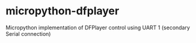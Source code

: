 # micropython-dfplayer
Micropython implementation of DFPlayer control using UART 1 (secondary Serial connection)
